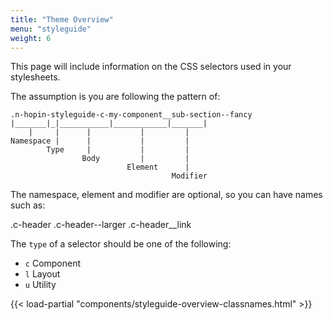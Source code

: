 ```yaml
---
title: "Theme Overview"
menu: "styleguide"
weight: 6
---
```


This page will include information on the CSS selectors used in your stylesheets.

The assumption is you are following the pattern of:

```
.n-hopin-styleguide-c-my-component__sub-section--fancy
|_______|_|___________|____________|_______|
    |     |      |           |         |
Namespace |      |           |         |
        Type     |           |         |
                Body         |         |
                          Element      |
                                    Modifier
```

The namespace, element and modifier are optional, so you can
have names such as:

.c-header
.c-header--larger
.c-header__link

The `type` of a selector should be one of the following:

- `c` Component
- `l` Layout
- `u` Utility

{{< load-partial "components/styleguide-overview-classnames.html" >}}
